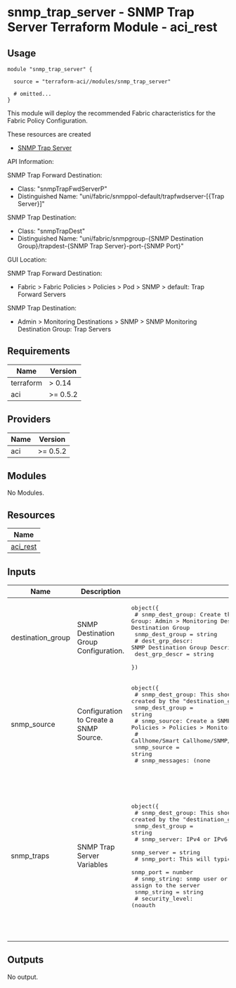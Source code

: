 # snmp_trap_server - SNMP Trap Server Terraform Module - aci_rest

## Usage

```hcl
module "snmp_trap_server" {

  source = "terraform-aci//modules/snmp_trap_server"

  # omitted...
}
```

This module will deploy the recommended Fabric characteristics for the Fabric Policy Configuration.

These resources are created

* [SNMP Trap Server](https://registry.terraform.io/providers/CiscoDevNet/aci/latest/docs/resources/rest)

API Information:

SNMP Trap Forward Destination:

* Class: "snmpTrapFwdServerP"
* Distinguished Name: "uni/fabric/snmppol-default/trapfwdserver-[{Trap Server}]"

SNMP Trap Destination:

* Class: "snmpTrapDest"
* Distinguished Name: "uni/fabric/snmpgroup-{SNMP Destination Group}/trapdest-{SNMP Trap Server}-port-{SNMP Port}"

GUI Location:

SNMP Trap Forward Destination:

* Fabric > Fabric Policies > Policies > Pod > SNMP > default: Trap Forward Servers

SNMP Trap Destination:

* Admin > Monitoring Destinations > SNMP > SNMP Monitoring Destination Group: Trap Servers

<!-- BEGINNING OF PRE-COMMIT-TERRAFORM DOCS HOOK -->
## Requirements

| Name | Version |
|------|---------|
| terraform | > 0.14 |
| aci | >= 0.5.2 |

## Providers

| Name | Version |
|------|---------|
| aci | >= 0.5.2 |

## Modules

No Modules.

## Resources

| Name |
|------|
| [aci_rest](https://registry.terraform.io/providers/ciscodevnet/aci/0.5.2/docs/resources/rest) |

## Inputs

| Name | Description | Type | Default | Required |
|------|-------------|------|---------|:--------:|
| destination\_group | SNMP Destination Group Configuration. | <pre>object({<br>    # snmp_dest_group: Create the SNMP Destination Group: Admin > Monitoring Destinations > SNMP > SNMP Monitoring Destination Group<br>    snmp_dest_group = string<br>    # dest_grp_descr: SNMP Destination Group Description.<br>    dest_grp_descr = string<br>  })</pre> | n/a | yes |
| snmp\_source | Configuration to Create a SNMP Source. | <pre>object({<br>    # snmp_dest_group: This should have already been created by the "destination_group" configuration.<br>    snmp_dest_group = string<br>    # snmp_source: Create a SNMP Source under Fabric > Fabric Policies > Policies > Monitoring > Common Policy > <br>    #              Callhome/Smart Callhome/SNMP/Syslog/TACACS: SNMP<br>    snmp_source = string<br>    # snmp_messages: (none|all|audit|events|faults|session).  Best Practice; recommendation, 'audit,events,faults'.<br>    #                APIC default is 'all'.  Which Message Types to include with the SNMP Source.<br>    snmp_messages = string<br>  })</pre> | n/a | yes |
| snmp\_traps | SNMP Trap Server Variables | <pre>object({<br>    # snmp_dest_group: This should have already been created by the "destination_group" configuration.<br>    snmp_dest_group = string<br>    # snmp_server: IPv4 or IPv6 Address for the SNMP Server<br>    snmp_server = string<br>    # snmp_port: This will typically be 162.<br>    snmp_port = number<br>    # snmp_string: snmp user or snmp community to assign to the server<br>    snmp_string = string<br>    # security_level: (noauth|auth|priv)<br>    #                 auth - Authentication and no privacy<br>    #                 noauth - No authentication and no privacy - default for v1 and v2c<br>    #                 priv - Authentication and privacy<br>    security_level = string<br>    # snmp_version: (v1|v2c|v3).  v3 for snmp users and v1 or v2c for communities.<br>    snmp_version = string<br>    # mgmt: Either inb or oob (inb|oob)<br>    mgmt = string<br>    # epg: EPG contained within the Management Domain Specified above.  Typically "default"<br>    epg = string<br>  })</pre> | n/a | yes |

## Outputs

No output.
<!-- END OF PRE-COMMIT-TERRAFORM DOCS HOOK -->